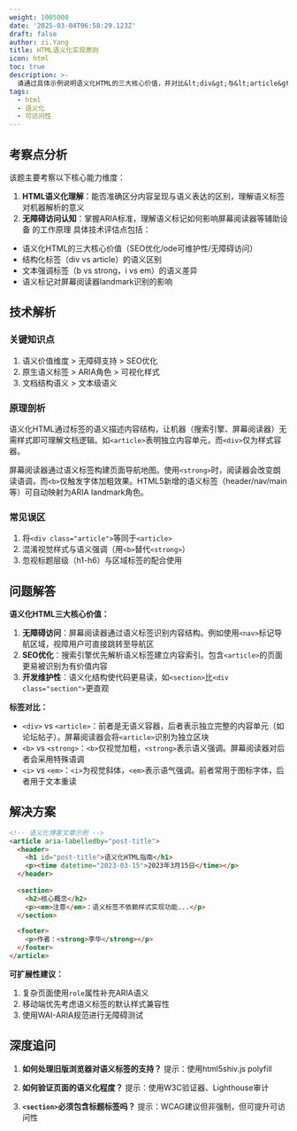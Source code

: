 ```yaml
---
weight: 1005000
date: '2025-03-04T06:58:29.123Z'
draft: false
author: zi.Yang
title: HTML语义化实现原则
icon: html
toc: true
description: >-
  请通过具体示例说明语义化HTML的三大核心价值，并对比&lt;div&gt;与&lt;article&gt;、&lt;b&gt;与&lt;strong&gt;、&lt;i&gt;与&lt;em&gt;等标签的语义差异及其对无障碍访问的影响。
tags:
  - html
  - 语义化
  - 可访问性
---
```


## 考察点分析

该题主要考察以下核心能力维度：

1. **HTML语义化理解**：能否准确区分内容呈现与语义表达的区别，理解语义标签对机器解析的意义
2. **无障碍访问认知**：掌握ARIA标准，理解语义标记如何影响屏幕阅读器等辅助设备
的工作原理
具体技术评估点包括：

- 语义化HTML的三大核心价值（SEO优化/ode可维护性/无障碍访问）
- 结构化标签（div vs article）的语义区别
- 文本强调标签（b vs strong，i vs em）的语义差异
- 语义标记对屏幕阅读器landmark识别的影响

## 技术解析

### 关键知识点

1. 语义价值维度 > 无障碍支持 > SEO优化
2. 原生语义标签 > ARIA角色 > 可视化样式
3. 文档结构语义 > 文本级语义

### 原理剖析

语义化HTML通过标签的语义描述内容结构，让机器（搜索引擎、屏幕阅读器）无需样式即可理解文档逻辑。如`<article>`表明独立内容单元，而`<div>`仅为样式容器。

屏幕阅读器通过语义标签构建页面导航地图。使用`<strong>`时，阅读器会改变朗读语调，而`<b>`仅触发字体加粗效果。HTML5新增的语义标签（header/nav/main等）可自动映射为ARIA landmark角色。

### 常见误区

1. 将`<div class="article">`等同于`<article>`
2. 混淆视觉样式与语义强调（用`<b>`替代`<strong>`）
3. 忽视标题层级（h1-h6）与区域标签的配合使用

## 问题解答

**语义化HTML三大核心价值：**

1. **无障碍访问**：屏幕阅读器通过语义标签识别内容结构。例如使用`<nav>`标记导航区域，视障用户可直接跳转至导航区
2. **SEO优化**：搜索引擎优先解析语义标签建立内容索引。包含`<article>`的页面更易被识别为有价值内容
3. **开发维护性**：语义化结构使代码更易读，如`<section>`比`<div class="section">`更直观

**标签对比：**

- `<div>` vs `<article>`：前者是无语义容器，后者表示独立完整的内容单元（如论坛帖子）。屏幕阅读器会将`<article>`识别为独立区块
- `<b>` vs `<strong>`：`<b>`仅视觉加粗，`<strong>`表示语义强调。屏幕阅读器对后者会采用特殊语调
- `<i>` vs `<em>`：`<i>`为视觉斜体，`<em>`表示语气强调。前者常用于图标字体，后者用于文本重读

## 解决方案

```html
<!-- 语义化博客文章示例 -->
<article aria-labelledby="post-title">
  <header>
    <h1 id="post-title">语义化HTML指南</h1>
    <p><time datetime="2023-03-15">2023年3月15日</time></p>
  </header>
  
  <section>
    <h2>核心概念</h2>
    <p><em>注意</em>：语义标签不依赖样式实现功能...</p>
  </section>

  <footer>
    <p>作者：<strong>李华</strong></p>
  </footer>
</article>
```

**可扩展性建议：**

1. 复杂页面使用`role`属性补充ARIA语义
2. 移动端优先考虑语义标签的默认样式兼容性
3. 使用WAI-ARIA规范进行无障碍测试

## 深度追问

1. **如何处理旧版浏览器对语义标签的支持？**
提示：使用html5shiv.js polyfill

2. **如何验证页面的语义化程度？**
提示：使用W3C验证器、Lighthouse审计

3. **`<section>`必须包含标题标签吗？**
提示：WCAG建议但非强制，但可提升可访问性
